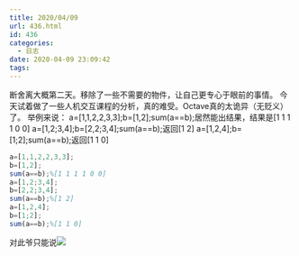```yaml
---
title: 2020/04/09
url: 436.html
id: 436
categories:
  - 日志
date: 2020-04-09 23:09:42
tags:
---
```


断舍离大概第二天。移除了一些不需要的物件，让自己更专心于眼前的事情。 今天试着做了一些人机交互课程的分析，真的难受。Octave真的太诡异（无贬义）了。 举例来说： a=\[1,1,2,2,3,3\];b=\[1,2\];sum(a==b);居然能出结果，结果是\[1 1 1 1 0 0\] a=\[1,2;3,4\];b=\[2,2;3,4\];sum(a==b);返回\[1 2\] a=\[1,2,4\];b=\[1;2\];sum(a==b);返回\[1 1 0\]

```octave octave
a=[1,1,2,2,3,3];
b=[1,2];
sum(a==b);%[1 1 1 1 0 0]
a=[1,2;3,4];
b=[2,2;3,4];
sum(a==b);%[1 2]
a=[1,2,4];
b=[1;2];
sum(a==b);%[1 1 0]
```



对此爷只能说![](/2020pic/04/QQ截图20200409230845.png)
